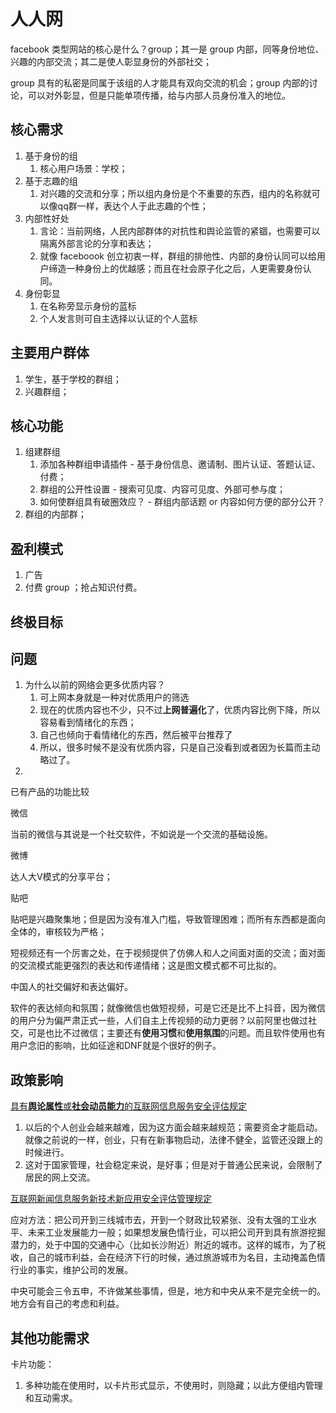 # 人人网

facebook 类型网站的核心是什么？group；其一是 group 内部，同等身份地位、兴趣的内部交流；其二是使人彰显身份的外部社交；

group 具有的私密是同属于该组的人才能具有双向交流的机会；group 内部的讨论，可以对外彰显，但是只能单项传播，给与内部人员身份准入的地位。

## 核心需求

1. 基于身份的组
    1. 核心用户场景：学校；
2. 基于志趣的组
    1. 对兴趣的交流和分享；所以组内身份是个不重要的东西，组内的名称就可以像qq群一样，表达个人于此志趣的个性；
3. 内部性好处
    1. 言论：当前网络，人民内部群体的对抗性和舆论监管的紧锢，也需要可以隔离外部言论的分享和表达；
    2. 就像 faceboook 创立初衷一样，群组的排他性、内部的身份认同可以给用户缔造一种身份上的优越感；而且在社会原子化之后，人更需要身份认同。
4. 身份彰显
    1. 在名称旁显示身份的蓝标
    2. 个人发言则可自主选择以认证的个人蓝标

## 主要用户群体

1. 学生，基于学校的群组；
2. 兴趣群组；

## 核心功能

1. 组建群组
    1. 添加各种群组申请插件 - 基于身份信息、邀请制、图片认证、答题认证、付费；
    2. 群组的公开性设置 - 搜索可见度、内容可见度、外部可参与度；
    3. 如何使群组具有破圈效应？ - 群组内部话题 or 内容如何方便的部分公开？
2. 群组的内部群；

## 盈利模式

1. 广告
2. 付费 group ；抢占知识付费。

## 终极目标



## 问题

1. 为什么以前的网络会更多优质内容？
    1. 可上网本身就是一种对优质用户的筛选
    2. 现在的优质内容也不少，只不过**上网普遍化**了，优质内容比例下降，所以容易看到情绪化的东西；
    3. 自己也倾向于看情绪化的东西，然后被平台推荐了
    4. 所以，很多时候不是没有优质内容，只是自己没看到或者因为长篇而主动略过了。
2. 

已有产品的功能比较

微信

当前的微信与其说是一个社交软件，不如说是一个交流的基础设施。

微博

达人大V模式的分享平台；

贴吧

贴吧是兴趣聚集地；但是因为没有准入门槛，导致管理困难；而所有东西都是面向全体的，审核较为严格；


短视频还有一个厉害之处，在于视频提供了仿佛人和人之间面对面的交流；面对面的交流模式能更强烈的表达和传递情绪；这是图文模式都不可比拟的。

中国人的社交偏好和表达偏好。

软件的表达倾向和氛围；就像微信也做短视频，可是它还是比不上抖音，因为微信的用户分为偏严肃正式一些，人们自主上传视频的动力更弱？以前阿里也做过社交，可是也比不过微信；主要还有**使用习惯**和**使用氛围**的问题。而且软件使用也有用户念旧的影响，比如征途和DNF就是个很好的例子。

## 政策影响

[具有**舆论属性**或**社会动员能力**的互联网信息服务安全评估规定](http://www.cac.gov.cn/2019-03/20/c_1124259405.htm)

1. 以后的个人创业会越来越难，因为这方面会越来越规范；需要资金才能启动。就像之前说的一样，创业，只有在新事物启动，法律不健全，监管还没跟上的时候进行。
2. 这对于国家管理，社会稳定来说，是好事；但是对于普通公民来说，会限制了居民的网上交流。

[互联网新闻信息服务新技术新应用安全评估管理规定](http://www.cac.gov.cn/2017-10/30/c_1121878049.htm)

应对方法：把公司开到三线城市去，开到一个财政比较紧张、没有太强的工业水平、未来工业发展能力一般；如果想发展色情行业，可以把公司开到具有旅游挖掘潜力的，处于中国的交通中心（比如长沙附近）附近的城市。这样的城市，为了税收，自己的城市利益，会在经济下行的时候，通过旅游城市为名目，主动掩盖色情行业的事实，维护公司的发展。

中央可能会三令五申，不许做某些事情，但是，地方和中央从来不是完全统一的。地方会有自己的考虑和利益。

## 其他功能需求

卡片功能：

1. 多种功能在使用时，以卡片形式显示，不使用时，则隐藏；以此方便组内管理和互动需求。

